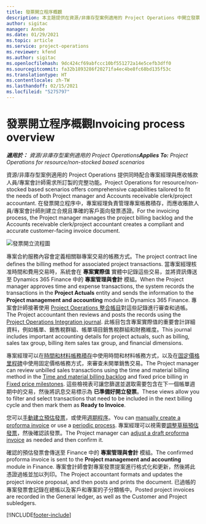 ```yaml
---
title: 發票開立程序概觀
description: 本主題提供在資源/非庫存型案例適用的 Project Operations 中開立發票的程序概觀。
author: sigitac
manager: Annbe
ms.date: 01/29/2021
ms.topic: article
ms.service: project-operations
ms.reviewer: kfend
ms.author: sigitac
ms.openlocfilehash: 9dc424cf69abfccc10bf551272a14e5cefb3dff0
ms.sourcegitcommit: fa32b1893286f20271fa4ec4be8fc68bd135f53c
ms.translationtype: HT
ms.contentlocale: zh-TW
ms.lasthandoff: 02/15/2021
ms.locfileid: "5275797"
---
```

# <a name="invoicing-process-overview"></a><span data-ttu-id="db4ab-103">發票開立程序概觀</span><span class="sxs-lookup"><span data-stu-id="db4ab-103">Invoicing process overview</span></span>

<span data-ttu-id="db4ab-104">_**適用於：** 資源/非庫存型案例適用的 Project Operations_</span><span class="sxs-lookup"><span data-stu-id="db4ab-104">_**Applies To:** Project Operations for resource/non-stocked based scenarios_</span></span>

<span data-ttu-id="db4ab-105">資源/非庫存型案例適用的 Project Operations 提供同時配合專案經理與應收帳款人員/專案會計師需求所訂製的完整功能。</span><span class="sxs-lookup"><span data-stu-id="db4ab-105">Project Operations for resource/non-stocked based scenarios offers comprehensive capabilities tailored to fit the needs of both Project manager and Accounts receivable clerk/project accountant.</span></span> <span data-ttu-id="db4ab-106">在發票開立程序中，專案經理負責管理專案帳務積存，而應收賬款人員/專案會計師則建立合規且準確的客戶面向發票憑證。</span><span class="sxs-lookup"><span data-stu-id="db4ab-106">For the invoicing process, the Project manager manages the project billing backlog and the Accounts receivable clerk/project accountant creates a compliant and accurate customer-facing invoice document.</span></span>

![發票開立流程圖](./media/invoicing-flow.png)

<span data-ttu-id="db4ab-108">專案合約服務內容會定義相關聯專案交易的帳務方式。</span><span class="sxs-lookup"><span data-stu-id="db4ab-108">The project contract line defines the billing method for associated project transactions.</span></span> <span data-ttu-id="db4ab-109">當專案經理核准時間和費用交易時，系統會在 **專案實際值** 實體中記錄這些交易，並將資訊傳送至 Dynamics 365 Finance 中的 **專案管理與會計** 模組。</span><span class="sxs-lookup"><span data-stu-id="db4ab-109">When the Project manager approves time and expense transactions, the system records the transactions in the **Project Actuals** entity and sends the information to the **Project management and accounting** module in Dynamics 365 Finance.</span></span> <span data-ttu-id="db4ab-110">專案會計師接著使用 [Project Operations 整合帳目](../project-accounting/project-operations-integration-journal.md)對這些記錄進行審查和過帳。</span><span class="sxs-lookup"><span data-stu-id="db4ab-110">The Project accountant then reviews and posts the records using the [Project Operations Integration journal](../project-accounting/project-operations-integration-journal.md).</span></span> <span data-ttu-id="db4ab-111">此帳目包含專案實際值的重要會計詳細資料，例如帳單、銷售稅群組、帳單項目銷售稅群組和財務維度。</span><span class="sxs-lookup"><span data-stu-id="db4ab-111">This journal includes important accounting details for project actuals, such as billing, sales tax group, billing item sales tax group, and financial dimensions.</span></span>

<span data-ttu-id="db4ab-112">專案經理可以在[時間和材料帳務積存](../proforma-invoicing/manage-billing-backlog.md#time-and-material-billing-backlog)中使用時間和材料帳務方式，以及在[固定價格里程碑](../proforma-invoicing/manage-billing-backlog.md#fixed-price-milestones)中使用固定價格帳務方式，來審查未開單銷售交易。</span><span class="sxs-lookup"><span data-stu-id="db4ab-112">The Project manager can review unbilled sales transactions using the time and material billing method in the [Time and material billing backlog](../proforma-invoicing/manage-billing-backlog.md#time-and-material-billing-backlog) and fixed price billing in [Fixed price milestones](../proforma-invoicing/manage-billing-backlog.md#fixed-price-milestones).</span></span> <span data-ttu-id="db4ab-113">這些檢視表可讓您篩選並選取需要包含在下一個帳單週期中的交易，然後將訊息交易標示為 **已準備好開立發票**。</span><span class="sxs-lookup"><span data-stu-id="db4ab-113">These views allow you to filter and select transactions that need to be included in the next billing cycle and then mark them as **Ready to Invoice**.</span></span>

<span data-ttu-id="db4ab-114">您可以[手動建立預估發票](../proforma-invoicing/create-manual-proforma-invoice.md)，或使用[週期程序](../proforma-invoicing/configure-automated-invoice-creation.md)。</span><span class="sxs-lookup"><span data-stu-id="db4ab-114">You can [manually create a proforma invoice](../proforma-invoicing/create-manual-proforma-invoice.md) or use a [periodic process](../proforma-invoicing/configure-automated-invoice-creation.md).</span></span> <span data-ttu-id="db4ab-115">專案經理可以視需要[調整草稿預估發票](../proforma-invoicing/manage-proforma-invoice.md)，然後確認該發票。</span><span class="sxs-lookup"><span data-stu-id="db4ab-115">The Project manager can [adjust a draft proforma invoice](../proforma-invoicing/manage-proforma-invoice.md) as needed and then confirm it.</span></span>

<span data-ttu-id="db4ab-116">確認的預估發票會傳送至 Finance 中的 **專案管理與會計** 模組。</span><span class="sxs-lookup"><span data-stu-id="db4ab-116">The confirmed proforma invoice is sent to the **Project management and accounting** module in Finance.</span></span> <span data-ttu-id="db4ab-117">專案會計師會對專案發票提案進行格式化和更新，然後將此憑證過帳並加以列印。</span><span class="sxs-lookup"><span data-stu-id="db4ab-117">The Project accountant formats and updates the project invoice proposal, and then posts and prints the document.</span></span> <span data-ttu-id="db4ab-118">已過帳的專案發票會記錄在總帳以及客戶和專案的子分類帳中。</span><span class="sxs-lookup"><span data-stu-id="db4ab-118">Posted project invoices are recorded in the General ledger, as well as the Customer and Project subledgers.</span></span>


[!INCLUDE[footer-include](../includes/footer-banner.md)]
